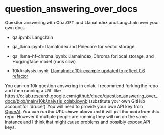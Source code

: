 # question_answering_over_docs
Question answering with ChatGPT and LlamaIndex and Langchain over your own docs

- qa.ipynb: Langchain

- qa_llama.ipynb: LlamaIndex and Pinecone for vector storage

- qa_llama-hf-chroma.ipynb: LlamaIndex, Chroma for local storage, and Huggingface model (runs slow)

- 10kAnalysis.ipynb: [LlamaIndex 10k example updated to reflect 0.6 refactor](https://betterprogramming.pub/llamaindex-deep-lake-for-financial-statement-analysis-954f2b789c8e
)

You can run 10k question answering in colab. I recommend forking the repo and then running a URL like https://colab.research.google.com/github/druce/question_answering_over_docs/blob/main/10kAnalysis_colab.ipynb (substitute your own GitHub account for 'druce'). You will need to provide your own API key from [OpenAI](https://platform.openai.com/).  You can run the URL shown above and it will pull the code from this repo. However if multiple people are running they will run on the same instance and I think that might cause problems and possibly expose API keys.
